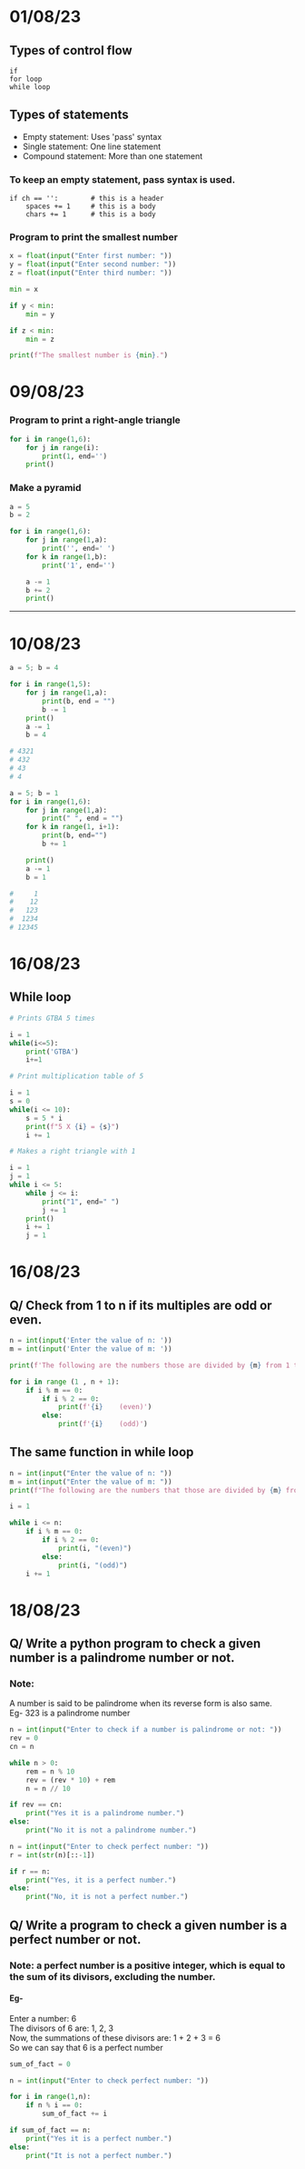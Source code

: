 # 01/08/23

## Types of control flow

```
if
for loop
while loop
```

## Types of statements

- Empty statement: Uses 'pass' syntax
- Single statement: One line statement
- Compound statement: More than one statement

### To keep an empty statement, pass syntax is used.

```
if ch == '':        # this is a header
    spaces += 1     # this is a body
    chars += 1      # this is a body
```

### Program to print the smallest number

```py
x = float(input("Enter first number: "))
y = float(input("Enter second number: "))
z = float(input("Enter third number: "))

min = x

if y < min:
    min = y

if z < min:
    min = z

print(f"The smallest number is {min}.")

```

# 09/08/23

### Program to print a right-angle triangle

```py
for i in range(1,6):
    for j in range(i):
        print(1, end='')
    print()
```

### Make a pyramid

```py
a = 5
b = 2

for i in range(1,6):
    for j in range(1,a):
        print('', end=' ')
    for k in range(1,b):
        print('1', end='')

    a -= 1
    b += 2
    print()
```

---

# 10/08/23

```py
a = 5; b = 4

for i in range(1,5):
    for j in range(1,a):
        print(b, end = "")
        b -= 1
    print()
    a -= 1
    b = 4

# 4321
# 432
# 43
# 4
```

```py
a = 5; b = 1
for i in range(1,6):
    for j in range(1,a):
        print(" ", end = "")
    for k in range(1, i+1):
        print(b, end="")
        b += 1

    print()
    a -= 1
    b = 1

#     1
#    12
#   123
#  1234
# 12345
```

# 16/08/23

## While loop

```py
# Prints GTBA 5 times

i = 1
while(i<=5):
    print('GTBA')
    i+=1
```

```py
# Print multiplication table of 5

i = 1
s = 0
while(i <= 10):
    s = 5 * i
    print(f"5 X {i} = {s}")
    i += 1
```

```py
# Makes a right triangle with 1

i = 1
j = 1
while i <= 5:
    while j <= i:
        print("1", end=" ")
        j += 1
    print()
    i += 1
    j = 1
```

# 16/08/23

## Q/ Check from 1 to n if its multiples are odd or even.

```py
n = int(input('Enter the value of n: '))
m = int(input('Enter the value of m: '))

print(f'The following are the numbers those are divided by {m} from 1 to {n}:')

for i in range (1 , n + 1):
    if i % m == 0:
        if i % 2 == 0:
            print(f'{i}    (even)')
        else:
            print(f'{i}    (odd)')
```

## The same function in while loop

```py
n = int(input("Enter the value of n: "))
m = int(input("Enter the value of m: "))
print(f"The following are the numbers that those are divided by {m} from 1 to {n}")

i = 1

while i <= n:
    if i % m == 0:
        if i % 2 == 0:
            print(i, "(even)")
        else:
            print(i, "(odd)")
    i += 1
```

# 18/08/23

## Q/ Write a python program to check a given number is a palindrome number or not.

### Note:

A number is said to be palindrome when its reverse form is also same.  
Eg- 323 is a palindrome number

```py
n = int(input("Enter to check if a number is palindrome or not: "))
rev = 0
cn = n

while n > 0:
    rem = n % 10
    rev = (rev * 10) + rem
    n = n // 10

if rev == cn:
    print("Yes it is a palindrome number.")
else:
    print("No it is not a palindrome number.")
```

```py
n = int(input("Enter to check perfect number: "))
r = int(str(n)[::-1])

if r == n:
    print("Yes, it is a perfect number.")
else:
    print("No, it is not a perfect number.")
```

## Q/ Write a program to check a given number is a perfect number or not.

### Note: a perfect number is a positive integer, which is equal to the sum of its divisors, excluding the number.

#### Eg-

Enter a number: 6  
The divisors of 6 are: 1, 2, 3  
Now, the summations of these divisors are: 1 + 2 + 3 = 6  
So we can say that 6 is a perfect number

```py
sum_of_fact = 0

n = int(input("Enter to check perfect number: "))

for i in range(1,n):
    if n % i == 0:
        sum_of_fact += i

if sum_of_fact == n:
    print("Yes it is a perfect number.")
else:
    print("It is not a perfect number.")
```

